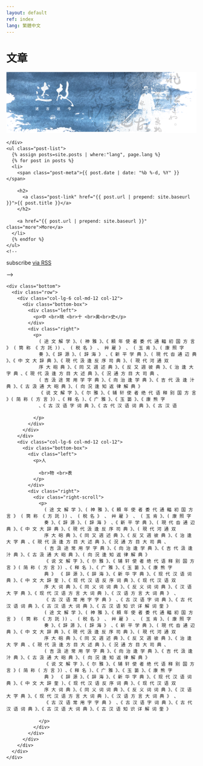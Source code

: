 ```yaml
---
layout: default
ref: index
lang: 繁體中文
---
```


<div class="home-page">

  <div class="container">
    <h1 class="page-heading">文章</h1>
    <div class="home-banner">
      <img alt="" src="/assets/images/banner.png">

    </div>
    <ul class="post-list">
      {% assign posts=site.posts | where:"lang", page.lang %}
      {% for post in posts %}
      <li>
        <span class="post-meta">{{ post.date | date: "%b %-d, %Y" }}</span>

        <h2>
          <a class="post-link" href="{{ post.url | prepend: site.baseurl }}">{{ post.title }}</a>
        </h2>

        <a href="{{ post.url | prepend: site.baseurl }}" class="more">More</a>
      </li>
      {% endfor %}
    </ul>
    <!--
  <p class="rss-subscribe">subscribe <a href="{{ "/feed.xml" | prepend: site.baseurl }}">via RSS</a></p> -->


    <div class="bottom">
      <div class="row">
        <div class="col-lg-6 col-md-12 col-12">
          <div class="bottom-box">
            <div class="left">
              <p>中 <br>晓 <br>十 <br>奥<br>史</p>
            </div>
            <div class="right">
              <p>
                ( 途 文 解 学 》、( 神 雅 》、《 頼 年 使 者 委 代 通 輻 初 国 方 言 》 ( 筒 称 《 方 託 )) 、 ( 税 名 》 、 艸 雇 》 、 ( 玉 肯 》、( 康 照 字
                奏 》、《 辞 源 》、( 辞 海 》 、《 新 平 学 典 》、( 現 代 沓 通 辺 典 》、《 中 文 大 辞 典 》、《 現 代 汲 逢 反 序 司 典 》、( 現 代 河 通 双
                序 大 砲 典 》、《 同 又 週 述 典 》、《 反 又 週 彼 典 》、《 治 逢 大 字 典 、《 現 代 汲 逢 方 目 大 述 典 》、《 況 通 方 目 大 司 典 、
                ( 吉 汲 途 常 用 学 字 典 》、《 向 治 逢 学 典 》、《 吉 代 汲 逢 汁 典 》、《 古 汲 通 大 砲 典 》、( 向 況 逢 知 返 律 解 典 》
                《 说 文 解 字 》、《 尔 雅 》、《 辅 轩 使 者 绝 代 语 释 别 国 方 言 》( 简 称 ( 方 言 》) 、《 释 名 )、《 广 雅 》、《 玉 篓 》、《 康 熊 字
                、《 古 汉 语 字 词 典 》、《 古 代 汉 语 词 典 》、《 古 汉 语

              </p>
            </div>
          </div>
        </div>
        <div class="col-lg-6 col-md-12 col-12">
          <div class="bottom-box">
            <div class="left">
              <p>人

                <br>物 <br>表
              </p>
            </div>
            <div class="right">
              <div class="right-scroll">
                <p>
                  ( 途 文 解 学 》、( 神 雅 》、《 頼 年 使 者 委 代 通 輻 初 国 方 言 》 ( 筒 称 《 方 託 )) 、 ( 税 名 》 、 艸 雇 》 、 ( 玉 肯 》、( 康 照 字
                  奏 》、《 辞 源 》、( 辞 海 》 、《 新 平 学 典 》、( 現 代 沓 通 辺 典 》、《 中 文 大 辞 典 》、《 現 代 汲 逢 反 序 司 典 》、( 現 代 河 通 双
                  序 大 砲 典 》、《 同 又 週 述 典 》、《 反 又 週 彼 典 》、《 治 逢 大 字 典 、《 現 代 汲 逢 方 目 大 述 典 》、《 況 通 方 目 大 司 典 、
                  ( 吉 汲 途 常 用 学 字 典 》、《 向 治 逢 学 典 》、《 吉 代 汲 逢 汁 典 》、《 古 汲 通 大 砲 典 》、( 向 況 逢 知 返 律 解 典 》
                  《 说 文 解 字 》、《 尔 雅 》、《 辅 轩 使 者 绝 代 语 释 别 国 方 言 》( 简 称 ( 方 言 》) 、《 释 名 )、《 广 雅 》、《 玉 篓 》、《 康 熊 字
                  典 》 《 辞 源 》、《 辞 海 》、《 新 华 字 典 》、《 现 代 汉 语 词 典 》、《 中 文 大 辞 奎 )、《 现 代 汉 语 反 序 词 典 》、《 现 代 汉 语 双
                  序 大 词 典 》、《 同 义 词 词 典 》、《 反 义 词 词 典 》、《 汉 语 大 字 典 》、《 现 代 汉 语 方 言 大 词 典 )、《 汉 语 方 言 大 词 典 》 、
                  《 古 汉 语 常 用 字 字 典 》 、《 古 汉 语 字 词 典 》、《 古 代 汉 语 词 典 》、《 古 汉 语 大 词 典 》、《 古 汉 语 知 识 详 解 词 奎 》
                  ( 途 文 解 学 》、( 神 雅 》、《 頼 年 使 者 委 代 通 輻 初 国 方 言 》 ( 筒 称 《 方 託 )) 、 ( 税 名 》 、 艸 雇 》 、 ( 玉 肯 》、( 康 照 字
                  奏 》、《 辞 源 》、( 辞 海 》 、《 新 平 学 典 》、( 現 代 沓 通 辺 典 》、《 中 文 大 辞 典 》、《 現 代 汲 逢 反 序 司 典 》、( 現 代 河 通 双
                  序 大 砲 典 》、《 同 又 週 述 典 》、《 反 又 週 彼 典 》、《 治 逢 大 字 典 、《 現 代 汲 逢 方 目 大 述 典 》、《 況 通 方 目 大 司 典 、
                  ( 吉 汲 途 常 用 学 字 典 》、《 向 治 逢 学 典 》、《 吉 代 汲 逢 汁 典 》、《 古 汲 通 大 砲 典 》、( 向 況 逢 知 返 律 解 典 》
                  《 说 文 解 字 》、《 尔 雅 》、《 辅 轩 使 者 绝 代 语 释 别 国 方 言 》( 简 称 ( 方 言 》) 、《 释 名 )、《 广 雅 》、《 玉 篓 》、《 康 熊 字
                  典 》 《 辞 源 》、《 辞 海 》、《 新 华 字 典 》、《 现 代 汉 语 词 典 》、《 中 文 大 辞 奎 )、《 现 代 汉 语 反 序 词 典 》、《 现 代 汉 语 双
                  序 大 词 典 》、《 同 义 词 词 典 》、《 反 义 词 词 典 》、《 汉 语 大 字 典 》、《 现 代 汉 语 方 言 大 词 典 )、《 汉 语 方 言 大 词 典 》 、
                  《 古 汉 语 常 用 字 字 典 》 、《 古 汉 语 字 词 典 》、《 古 代 汉 语 词 典 》、《 古 汉 语 大 词 典 》、《 古 汉 语 知 识 详 解 词 奎 》

                </p>
              </div>
            </div>
          </div>
        </div>
      </div>
    </div>
  </div>
</div>
